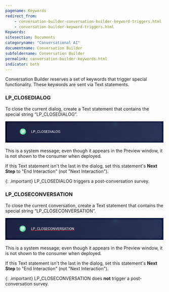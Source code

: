```yaml
---
pagename: Keywords
redirect_from:
    - conversation-builder-conversation-builder-keyword-triggers.html
    - conversation-builder-keyword-triggers.html
Keywords:
sitesection: Documents
categoryname: "Conversational AI"
documentname: Conversation Builder
subfoldername: Conversation Builder
permalink: conversation-builder-keywords.html
indicator: both
---
```


Conversation Builder reserves a set of keywords that trigger special functionality. These keywords are sent via Text statements.

### LP_CLOSEDIALOG

To close the current dialog, create a Text statement that contains the special string “LP_CLOSEDIALOG”.

 <img class="fancyimage" style="width:500px" src="img/ConvoBuilder/keywords_lpCloseDialog.png">

This is a system message; even though it appears in the Preview window, it is not shown to the consumer when deployed.

If this Text statement isn't the last in the dialog, set this statement's **Next Step** to "End Interaction" (not "Next Interaction").

 {: .important}
LP_CLOSEDIALOG triggers a post-conversation survey.

### LP_CLOSECONVERSATION

To close the current conversation, create a Text statement that contains the special string “LP_CLOSECONVERSATION”.

 <img class="fancyimage" style="width:500px" src="img/ConvoBuilder/keywords_lpCloseConversation.png">

This is a system message; even though it appears in the Preview window, it is not shown to the consumer when deployed.

If this Text statement isn't the last in the dialog, set this statement's **Next Step** to "End Interaction" (not "Next Interaction").

{: .important}
LP_CLOSECONVERSATION does **not** trigger a post-conversation survey.